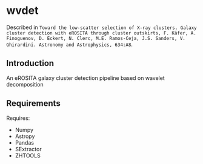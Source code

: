 # wvdet

Described in `Toward the low-scatter selection of X-ray clusters. Galaxy cluster detection with eROSITA through cluster outskirts, F. Käfer, A. Finoguenov, D. Eckert, N. Clerc, M.E. Ramos-Ceja, J.S. Sanders, V. Ghirardini. Astronomy and Astrophysics, 634:A8`.

## Introduction

An eROSITA galaxy cluster detection pipeline based on wavelet decomposition

## Requirements

Requires:
* Numpy
* Astropy
* Pandas
* SExtractor
* ZHTOOLS
